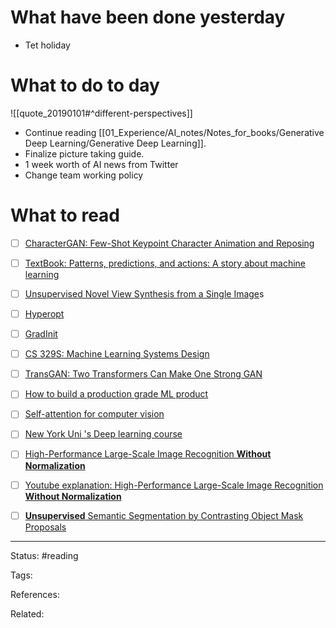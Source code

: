 # What have been done yesterday

- Tet holiday

# What to do to day
![[quote_20190101#^different-perspectives]]

- Continue reading [[01_Experience/AI_notes/Notes_for_books/Generative Deep Learning/Generative Deep Learning]].
- Finalize picture taking guide.
- 1 week worth of AI news from Twitter
- Change team working policy

# What to read

- [ ] [CharacterGAN: Few-Shot Keypoint Character Animation and Reposing](https://arxiv.org/abs/2102.03141)
- [ ] [TextBook: Patterns, predictions, and actions: A story about machine learning](https://arxiv.org/abs/2102.05242)
- [ ] [Unsupervised Novel View Synthesis from a Single Image](https://arxiv.org/abs/2102.03285)s
- [ ] [Hyperopt](https://twitter.com/abhi1thakur/status/1361351974973820930?s=08)
- [ ] [GradInit](https://arxiv.org/abs/2102.08098)
- [ ] [CS 329S: Machine Learning Systems Design](https://stanford-cs329s.github.io/syllabus.html)
- [ ] [TransGAN: Two Transformers Can Make One Strong GAN](https://arxiv.org/abs/2102.07074)
- [ ] [How to build a production grade ML product](https://madewithml.com/courses/applied-ml/)
- [ ] [Self-attention for computer vision](https://github.com/The-AI-Summer/self-attention-cv)
- [ ] [New York Uni 's Deep learning course](https://atcold.github.io/pytorch-Deep-Learning/)
- [ ] [High-Performance Large-Scale Image Recognition **Without Normalization**](https://arxiv.org/abs/2102.06171)
- [ ] [Youtube explanation: High-Performance Large-Scale Image Recognition **Without Normalization**](https://www.youtube.com/watch?v=rNkHjZtH0RQ)
- [ ] [**Unsupervised** Semantic Segmentation by Contrasting Object Mask Proposals](https://arxiv.org/abs/2102.06191)


---
Status: #reading 

Tags: 

References:

Related:
